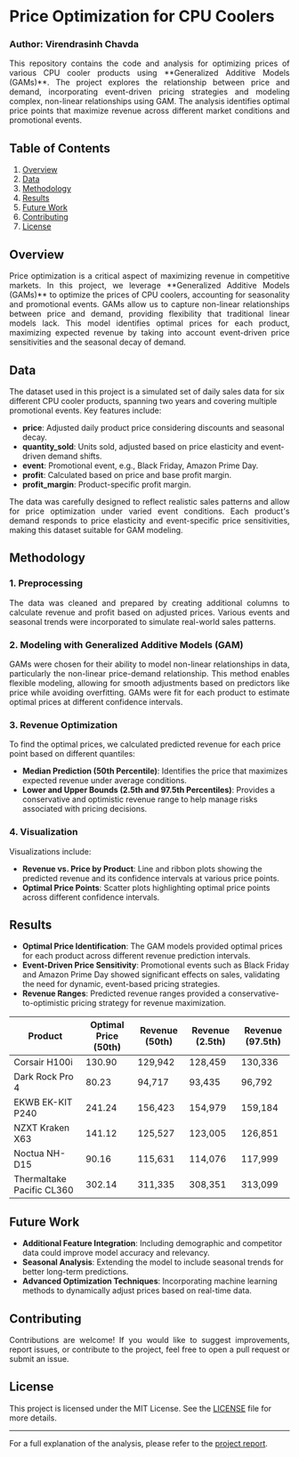 # Price Optimization for CPU Coolers
### Author: Virendrasinh Chavda

<p align="justify">
This repository contains the code and analysis for optimizing prices of various CPU cooler products using **Generalized Additive Models (GAMs)**. The project explores the relationship between price and demand, incorporating event-driven pricing strategies and modeling complex, non-linear relationships using GAM. The analysis identifies optimal price points that maximize revenue across different market conditions and promotional events.
</p>

## Table of Contents
1. [Overview](#Overview)
2. [Data](#Data)
3. [Methodology](#Methodology)
4. [Results](#Results)
5. [Future Work](#Future-Work)
6. [Contributing](#Contributing)
7. [License](#License)

## Overview
<p align="justify">
Price optimization is a critical aspect of maximizing revenue in competitive markets. In this project, we leverage **Generalized Additive Models (GAMs)** to optimize the prices of CPU coolers, accounting for seasonality and promotional events. GAMs allow us to capture non-linear relationships between price and demand, providing flexibility that traditional linear models lack. This model identifies optimal prices for each product, maximizing expected revenue by taking into account event-driven price sensitivities and the seasonal decay of demand.
</p>

## Data
The dataset used in this project is a simulated set of daily sales data for six different CPU cooler products, spanning two years and covering multiple promotional events. Key features include:

* **price**: Adjusted daily product price considering discounts and seasonal decay.
* **quantity_sold**: Units sold, adjusted based on price elasticity and event-driven demand shifts.
* **event**: Promotional event, e.g., Black Friday, Amazon Prime Day.
* **profit**: Calculated based on price and base profit margin.
* **profit_margin**: Product-specific profit margin.

<p align="justify">
The data was carefully designed to reflect realistic sales patterns and allow for price optimization under varied event conditions. Each product's demand responds to price elasticity and event-specific price sensitivities, making this dataset suitable for GAM modeling.
</p>

## Methodology

### 1. Preprocessing
<p align="justify">
The data was cleaned and prepared by creating additional columns to calculate revenue and profit based on adjusted prices. Various events and seasonal trends were incorporated to simulate real-world sales patterns.
</p>

### 2. Modeling with Generalized Additive Models (GAM)
<p align="justify">
GAMs were chosen for their ability to model non-linear relationships in data, particularly the non-linear price-demand relationship. This method enables flexible modeling, allowing for smooth adjustments based on predictors like price while avoiding overfitting. GAMs were fit for each product to estimate optimal prices at different confidence intervals.
</p>

### 3. Revenue Optimization
To find the optimal prices, we calculated predicted revenue for each price point based on different quantiles:
* **Median Prediction (50th Percentile)**: Identifies the price that maximizes expected revenue under average conditions.
* **Lower and Upper Bounds (2.5th and 97.5th Percentiles)**: Provides a conservative and optimistic revenue range to help manage risks associated with pricing decisions.

### 4. Visualization
Visualizations include:
* **Revenue vs. Price by Product**: Line and ribbon plots showing the predicted revenue and its confidence intervals at various price points.
* **Optimal Price Points**: Scatter plots highlighting optimal price points across different confidence intervals.

## Results
* **Optimal Price Identification**: The GAM models provided optimal prices for each product across different revenue prediction intervals.
* **Event-Driven Price Sensitivity**: Promotional events such as Black Friday and Amazon Prime Day showed significant effects on sales, validating the need for dynamic, event-based pricing strategies.
* **Revenue Ranges**: Predicted revenue ranges provided a conservative-to-optimistic pricing strategy for revenue maximization.

| Product                     | Optimal Price (50th) | Revenue (50th) | Revenue (2.5th) | Revenue (97.5th) |
|-----------------------------|----------------------|----------------|-----------------|-------------------|
| Corsair H100i               | 130.90              | 129,942       | 128,459         | 130,336           |
| Dark Rock Pro 4             | 80.23               | 94,717        | 93,435          | 96,792            |
| EKWB EK-KIT P240            | 241.24              | 156,423       | 154,979         | 159,184           |
| NZXT Kraken X63             | 141.12              | 125,527       | 123,005         | 126,851           |
| Noctua NH-D15               | 90.16               | 115,631       | 114,076         | 117,999           |
| Thermaltake Pacific CL360   | 302.14              | 311,335       | 308,351         | 313,099           |

## Future Work
* **Additional Feature Integration**: Including demographic and competitor data could improve model accuracy and relevancy.
* **Seasonal Analysis**: Extending the model to include seasonal trends for better long-term predictions.
* **Advanced Optimization Techniques**: Incorporating machine learning methods to dynamically adjust prices based on real-time data.

## Contributing
<p align="justify">
Contributions are welcome! If you would like to suggest improvements, report issues, or contribute to the project, feel free to open a pull request or submit an issue.
</p>

## License

This project is licensed under the MIT License. See the [LICENSE](LICENSE) file for more details.

---

For a full explanation of the analysis, please refer to the [project report](https://github.com/VirendraChavda/Price-Optimizing/blob/main/Price%20Optimization.ipynb).
